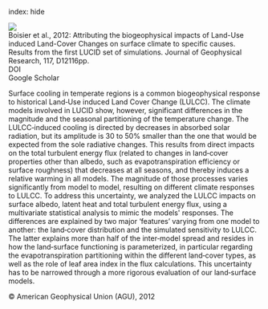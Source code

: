 index: hide

<div class="Citation">
    <div class="Citation-thumb CitationThumb-linked"  data-href="https://doi.org/10.1029/2011jd017106">
      <img src="https://static.claimspace.cloud/climate-study-static/refs/thumbs/9/Boisier_et_al_2012-thumb.png" />
    </div>

  <div class="Citation-body">
    <div class="Citation-text">Boisier et al., 2012: Attributing the biogeophysical impacts of Land-Use induced Land-Cover Changes on surface climate to specific causes. Results from the first LUCID set of simulations. <span class="Article-journal">Journal of Geophysical Research, </span><span class="Article-volume">117, </span>D12116pp.</div>
    <div class="Citation-links">
      <div class="CitationLink" data-href="https://doi.org/10.1029/2011jd017106">
        <div class="CitationLink-icon CitationLink-Doi"></div>
        <div class="CitationLink-text">DOI</div>
      </div>
      <div class="CitationLink" data-href="https://scholar.google.com/scholar?q=10.1029/2011jd017106">
        <div class="CitationLink-icon CitationLink-Scholar"></div>
        <div class="CitationLink-text">Google Scholar</div>
      </div>
    </div>
  </div>
</div>

Surface cooling in temperate regions is a common biogeophysical response to historical Land‐Use induced Land Cover Change (LULCC). The climate models involved in LUCID show, however, significant differences in the magnitude and the seasonal partitioning of the temperature change. The LULCC‐induced cooling is directed by decreases in absorbed solar radiation, but its amplitude is 30 to 50% smaller than the one that would be expected from the sole radiative changes. This results from direct impacts on the total turbulent energy flux (related to changes in land‐cover properties other than albedo, such as evapotranspiration efficiency or surface roughness) that decreases at all seasons, and thereby induces a relative warming in all models. The magnitude of those processes varies significantly from model to model, resulting on different climate responses to LULCC. To address this uncertainty, we analyzed the LULCC impacts on surface albedo, latent heat and total turbulent energy flux, using a multivariate statistical analysis to mimic the models' responses. The differences are explained by two major ‘features’ varying from one model to another: the land‐cover distribution and the simulated sensitivity to LULCC. The latter explains more than half of the inter‐model spread and resides in how the land‐surface functioning is parameterized, in particular regarding the evapotranspiration partitioning within the different land‐cover types, as well as the role of leaf area index in the flux calculations. This uncertainty has to be narrowed through a more rigorous evaluation of our land‐surface models.

<div class="Citation-copy">
&copy; American Geophysical Union (AGU), 2012
</div>